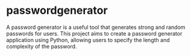 # passwordgenerator
A password generator is a useful tool that generates strong and  random passwords for users. This project aims to create a password generator application using Python, allowing users to  specify the length and complexity of the password.
